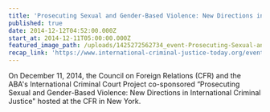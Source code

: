 ```yaml
---
title: 'Prosecuting Sexual and Gender-Based Violence: New Directions in International Criminal Justice'
published: true
date: 2014-12-12T04:52:00.000Z
start_at: 2014-12-11T05:00:00.000Z
featured_image_path: /uploads/1425272562734_event-Prosecuting-Sexual-and-Gender-Based-Crimes_cropped3.jpg
recap_link: 'https://www.international-criminal-justice-today.org/events/prosecuting-sexual-and-gender-based-violence-new-directions-in-international-criminal-justice/'
---
```



On December 11, 2014, the Council on Foreign Relations (CFR) and the ABA's International Criminal Court Project co-sponsored “Prosecuting Sexual and Gender-Based Violence: New Directions in International Criminal Justice" hosted at the CFR in New York.